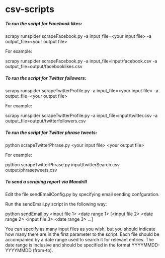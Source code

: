 # csv-scripts

##### To run the script for Facebook likes:

scrapy runspider scrapeFacebook.py -a input_file=\<your input file> -a output_file=\<your output file>

For example:

scrapy runspider scrapeFacebook.py -a input_file=input/facebook.csv -a output_file=output/facebooklikes.csv

##### To run the script for Twitter followers:

scrapy runspider scrapeTwitterProfile.py -a input_file=\<your input file> -a output_file=\<your output file>

For example:

scrapy runspider scrapeTwitterProfile.py -a input_file=input/twitter.csv -a output_file=output/twitterfollowers.csv

##### To run the script for Twitter phrase tweets:

python scrapeTwitterPhrase.py \<your input file> \<your output file>

For example:

python scrapeTwitterPhrase.py input/twitterSearch.csv output/phrasetweets.csv

##### To send a scraping report via Mandrill

Edit the file sendEmailConfig.py by specifying email sending confguration.

Run the sendEmail.py script in the following way:

python sendEmail.py <number of files> <input file 1> <date range 1> [<input file 2> <date range 2>  <input file 3> <date range 3> ...]

You can specify as many input files as you wish, but you should indicate how many there are in the first parameter to the script. Each file should be accompanied by a date range used to search it for relevant entries. The date range is inclusive and should be specified in the format YYYYMMDD-YYYYMMDD (from-to).